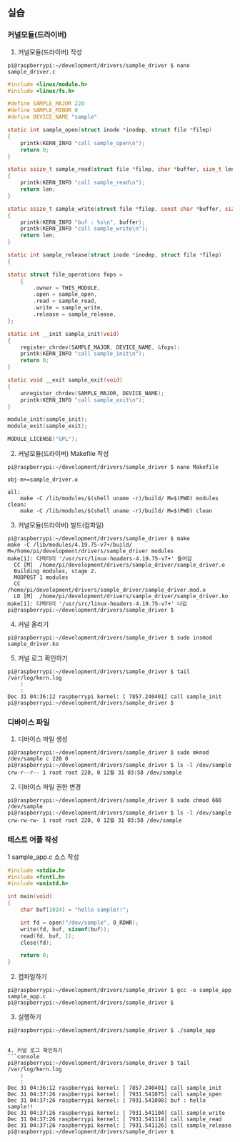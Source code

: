 ## 실습
### 커널모듈(드라이버)
1. 커널모듈(드라이버) 작성
```console
pi@raspberrypi:~/development/drivers/sample_driver $ nano sample_driver.c
```
```c
#include <linux/module.h>
#include <linux/fs.h>

#define SAMPLE_MAJOR 220
#define SAMPLE_MINOR 0
#define DEVICE_NAME "sample"

static int sample_open(struct inode *inodep, struct file *filep)
{
    printk(KERN_INFO "call sample_open\n");
    return 0;
}

static ssize_t sample_read(struct file *filep, char *buffer, size_t len, loff_t *offset)
{
    printk(KERN_INFO "call sample_read\n");
    return len;
}

static ssize_t sample_write(struct file *filep, const char *buffer, size_t len, loff_t *offset)
{
    printk(KERN_INFO "buf : %s\n", buffer);
    printk(KERN_INFO "call sample_write\n");
    return len;
}

static int sample_release(struct inode *inodep, struct file *filep)
{                                                                                                                           printk(KERN_INFO "call sample_release\n");                                                                              return 0;                                                                                                           }

static struct file_operations fops =
    {
        .owner = THIS_MODULE,
        .open = sample_open,
        .read = sample_read,
        .write = sample_write,
        .release = sample_release,
};

static int __init sample_init(void)
{
    register_chrdev(SAMPLE_MAJOR, DEVICE_NAME, &fops);
    printk(KERN_INFO "call sample_init\n");
    return 0;
}

static void __exit sample_exit(void)
{
    unregister_chrdev(SAMPLE_MAJOR, DEVICE_NAME);
    printk(KERN_INFO "call sample_exit\n");
}

module_init(sample_init);
module_exit(sample_exit);

MODULE_LICENSE("GPL");
```
2. 커널모듈(드라이버) Makefile 작성
```console
pi@raspberrypi:~/development/drivers/sample_driver $ nano Makefile
```
```
obj-m+=sample_driver.o

all:
    make -C /lib/modules/$(shell uname -r)/build/ M=$(PWD) modules
clean:
    make -C /lib/modules/$(shell uname -r)/build/ M=$(PWD) clean
```
3. 커널모듈(드라이버) 빌드(컴파일)
```console
pi@raspberrypi:~/development/drivers/sample_driver $ make
make -C /lib/modules/4.19.75-v7+/build/ M=/home/pi/development/drivers/sample_driver modules
make[1]: 디렉터리 '/usr/src/linux-headers-4.19.75-v7+' 들어감
  CC [M]  /home/pi/development/drivers/sample_driver/sample_driver.o
  Building modules, stage 2.
  MODPOST 1 modules
  CC      /home/pi/development/drivers/sample_driver/sample_driver.mod.o
  LD [M]  /home/pi/development/drivers/sample_driver/sample_driver.ko
make[1]: 디렉터리 '/usr/src/linux-headers-4.19.75-v7+' 나감
pi@raspberrypi:~/development/drivers/sample_driver $ 
```
4. 커널 올리기
```console
pi@raspberrypi:~/development/drivers/sample_driver $ sudo insmod sample_driver.ko
```
5. 커널 로그 확인하기
```console
pi@raspberrypi:~/development/drivers/sample_driver $ tail /var/log/kern.log
    :
    :
Dec 31 04:36:12 raspberrypi kernel: [ 7857.240401] call sample_init
pi@raspberrypi:~/development/drivers/sample_driver $  
```
### 디바이스 파일
1. 디바이스 파일 생성
```console
pi@raspberrypi:~/development/drivers/sample_driver $ sudo mknod /dev/sample c 220 0 
pi@raspberrypi:~/development/drivers/sample_driver $ ls -l /dev/sample
crw-r--r-- 1 root root 220, 0 12월 31 03:58 /dev/sample
```
2. 디바이스 파일 권한 변경
```console
pi@raspberrypi:~/development/drivers/sample_driver $ sudo chmod 666 /dev/sample
pi@raspberrypi:~/development/drivers/sample_driver $ ls -l /dev/sample
crw-rw-rw- 1 root root 220, 0 12월 31 03:58 /dev/sample
```

### 테스트 어플 작성
1 sample_app.c 소스 작성
```c
#include <stdio.h>
#include <fcntl.h>
#include <unistd.h>

int main(void)
{
    char buf[1024] = "hello sample!!";

    int fd = open("/dev/sample", O_RDWR);
    write(fd, buf, sizeof(buf));
    read(fd, buf, 1);
    close(fd);

    return 0;
}
```

2. 컴파일하기
```console
pi@raspberrypi:~/development/drivers/sample_driver $ gcc -o sample_app sample_app.c
pi@raspberrypi:~/development/drivers/sample_driver $ 
```

3. 실행하기
```console
pi@raspberrypi:~/development/drivers/sample_driver $ ./sample_app
```
```

4. 커널 로그 확인하기
```console
pi@raspberrypi:~/development/drivers/sample_driver $ tail /var/log/kern.log
    :
    :
Dec 31 04:36:12 raspberrypi kernel: [ 7857.240401] call sample_init
Dec 31 04:37:26 raspberrypi kernel: [ 7931.541075] call sample_open
Dec 31 04:37:26 raspberrypi kernel: [ 7931.541098] buf : hello sample!!
Dec 31 04:37:26 raspberrypi kernel: [ 7931.541104] call sample_write
Dec 31 04:37:26 raspberrypi kernel: [ 7931.541114] call sample_read
Dec 31 04:37:26 raspberrypi kernel: [ 7931.541126] call sample_release
pi@raspberrypi:~/development/drivers/sample_driver $    
```
